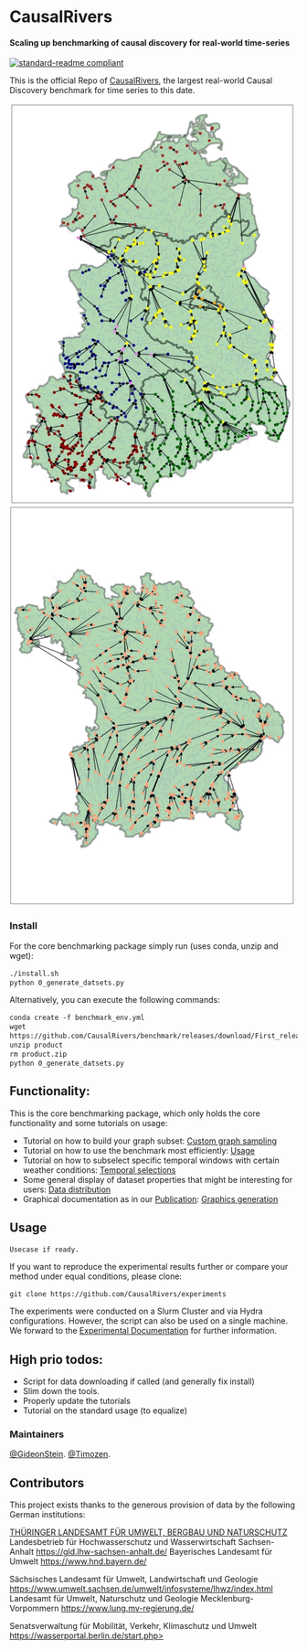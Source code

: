 
# CausalRivers  
#### Scaling up benchmarking of causal discovery for real-world time-series



[![standard-readme compliant](https://img.shields.io/badge/readme%20style-standard-brightgreen.svg?style=flat-square)](https://github.com/RichardLitt/standard-readme)

This is the official Repo of [CausalRivers](https://openreview.net/forum?id=wmV4cIbgl6), the largest real-world Causal Discovery benchmark for time series to this date.

![alt-text-1](graphics/teaser.webp "title-1") ![alt-text-2](graphics/teaser2.webp "title-2")




### Install
For the core benchmarking package simply run (uses conda, unzip and wget):
```
./install.sh
python 0_generate_datsets.py
```
Alternatively, you can execute the following commands: 
```
conda create -f benchmark_env.yml
wget https://github.com/CausalRivers/benchmark/releases/download/First_release/product.zip
unzip product
rm product.zip
python 0_generate_datsets.py
```



## Functionality:

This is the core benchmarking package, which only holds the core functionality and some tutorials on usage: 

- Tutorial on how to build your graph subset:  [Custom graph sampling](1_custom_graph_sampling.ipynb)
- Tutorial on how to use the benchmark most efficiently:  [Usage](2_tutorial_benchmarking.ipynb)
- Tutorial on how to subselect specific temporal windows with certain weather conditions: [Temporal selections](3_tutorial_subselect_weather_condition.ipynb)
- Some general display of dataset properties that might be interesting for users:  [Data distribution](4_data_distribution.ipynb)
- Graphical documentation as in our [Publication](https://openreview.net/pdf?id=wmV4cIbgl6):  [Graphics generation](graphics)


## Usage
```
Usecase if ready.
```

If you want to reproduce the experimental results further or compare your method under equal conditions, please clone: 
```
git clone https://github.com/CausalRivers/experiments
```

The experiments were conducted on a Slurm Cluster and via Hydra configurations. However, the script can also be used on a single machine.
We forward to the [Experimental Documentation](https://github.com/CausalRivers/benchmark/blob/main/experiments/README.md) for further information.


## High prio todos: 

- Script for data downloading if called (and generally fix install)
- Slim down the tools.
- Properly update the tutorials
- Tutorial on the standard usage (to equalize)


### Maintainers
[@GideonStein](https://github.com/Gideon-Stein).
[@Timozen](https://github.com/Timozen).


## Contributors
This project exists thanks to the generous provision of data by the following German institutions: 

 [THÜRINGER LANDESAMT FÜR UMWELT, BERGBAU UND NATURSCHUTZ](https://tlubn.thueringen.de/)
  Landesbetrieb für Hochwasserschutz und Wasserwirtschaft Sachsen-Anhalt https://gld.lhw-sachsen-anhalt.de/
Bayerisches Landesamt für Umwelt  https://www.hnd.bayern.de/

Sächsisches Landesamt für Umwelt, Landwirtschaft und Geologie https://www.umwelt.sachsen.de/umwelt/infosysteme/lhwz/index.html
 Landesamt für Umwelt, Naturschutz und Geologie Mecklenburg-Vorpommern https://www.lung.mv-regierung.de/

Senatsverwaltung für Mobilität, Verkehr, Klimaschutz und Umwelt https://wasserportal.berlin.de/start.php>

